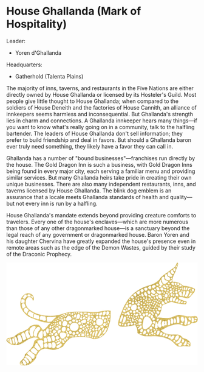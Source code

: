 # House Ghallanda (Mark of Hospitality)

Leader:

- Yoren d'Ghallanda

Headquarters:

- Gatherhold (Talenta Plains)

The majority of inns, taverns, and restaurants in the Five Nations are either directly owned by House Ghallanda or licensed by its Hosteler's Guild. Most people give little thought to House Ghallanda; when compared to the soldiers of House Deneith and the factories of House Cannith, an alliance of innkeepers seems harmless and inconsequential. But Ghallanda's strength lies in charm and connections. A Ghallanda innkeeper hears many things—if you want to know what's really going on in a community, talk to the halfling bartender. The leaders of House Ghallanda don't sell information; they prefer to build friendship and deal in favors. But should a Ghallanda baron ever truly need something, they likely have a favor they can call in.

Ghallanda has a number of "bound businesses"—franchises run directly by the house. The Gold Dragon Inn is such a business, with Gold Dragon Inns being found in every major city, each serving a familiar menu and providing similar services. But many Ghallanda heirs take pride in creating their own unique businesses. There are also many independent restaurants, inns, and taverns licensed by House Ghallanda. The blink dog emblem is an assurance that a locale meets Ghallanda standards of health and quality—but not every inn is run by a halfling.

House Ghallanda's mandate extends beyond providing creature comforts to travelers. Every one of the house's enclaves—which are more numerous than those of any other dragonmarked house—is a sanctuary beyond the legal reach of any government or dragonmarked house. Baron Yoren and his daughter Chervina have greatly expanded the house's presence even in remote areas such as the edge of the Demon Wastes, guided by their study of the Draconic Prophecy.

![emblem](<./Ghallanda_(Hospitality).png>)
